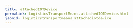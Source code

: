 ```yaml
---
title: attachedIOTDevice
permalink: LogisticsTransportMeans.attachedIOTDevice.html
jsonid: logisticstransportmeans_attachediotdevice
---
```

